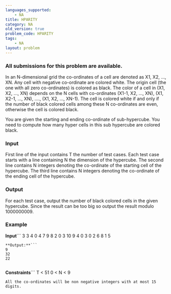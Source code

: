 ```yaml
---
languages_supported:
    - NA
title: HPARITY
category: NA
old_version: true
problem_code: HPARITY
tags:
    - NA
layout: problem
---
```

###  All submissions for this problem are available. 

In an N-dimensional grid the co-ordinates of a cell are denoted as X1, X2, ..., XN. Any cell with negative co-ordinate are colored white. The origin cell (the one with all zero co-ordinates) is colored as black. The color of a cell in (X1, X2, ..., XN) depends on the N cells with co-ordinates (X1-1, X2, ..., XN), (X1, X2-1, ..., XN), ...., (X1, X2, ..., XN-1). The cell is colored white if and only if the number of black colored cells among these N co-ordinates are even, otherwise the cell is colored black.

You are given the starting and ending co-ordinate of sub-hypercube. You need to compute how many hyper cells in this sub hypercube are colored black.

### Input

First line of the input contains T the number of test cases. Each test case starts with a line containing N the dimension of the hypercube. The second line contains N integers denoting the co-ordinate of the starting cell of the hypercube. The third line contains N integers denoting the co-ordinate of the ending cell of the hypercube.

### Output

For each test case, output the number of black colored cells in the given hypercube. Since the result can be too big so output the result modulo 1000000009.

### Example


**Input**```
3
3
4 0 4
7 9 8
2
0 3
10 9
4
0 3 0 2
6 8 1 5


```
**Output:**```
9
32
22


```
**Constraints**```
T < 51
0 < N < 9
```
All the co-ordinates will be non negative integers with at most 15 digits.